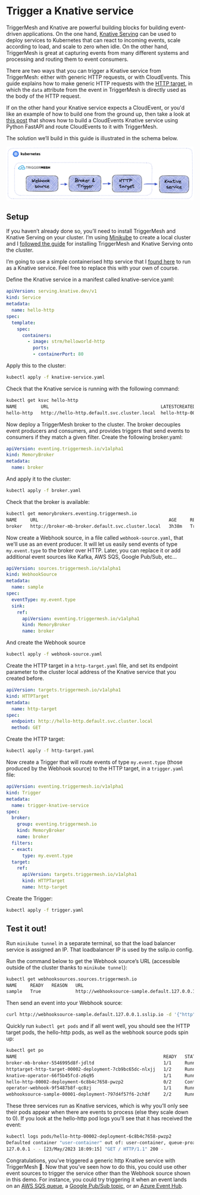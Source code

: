 # Trigger a Knative service

TriggerMesh and Knative are powerful building blocks for building event-driven applications. On the one hand, [Knative Serving](https://knative.dev/docs/serving/) can be used to deploy services to Kubernetes that can react to incoming events, scale according to load, and scale to zero when idle. On the other hand, TriggerMesh is great at capturing events from many different systems and processing and routing them to event consumers. 

There are two ways that you can trigger a Knative service from TriggerMesh: either with generic HTTP requests, or with CloudEvents. This guide explains how to make generic HTTP requests with the [HTTP target](../../targets/http.md), in which the `data` attribute from the event in TriggerMesh is directly used as the body of the HTTP request. 

If on the other hand your Knative service expects a CloudEvent, or you'd like an example of how to build one from the ground up, then take a look at [this post](https://www.triggermesh.com/blog/build-a-custom-triggermesh-component-with-fastapi) that shows how to build a CloudEvents Knative service using Python FastAPI and route CloudEvents to it with TriggerMesh. 

The solution we’ll build in this guide is illustrated in the schema below.

![](../../assets/images/knative-trigger/schema.png)

## Setup

If you haven’t already done so, you’ll need to install TriggerMesh and Knative Serving on your cluster. I’m using [Minikube](https://minikube.sigs.k8s.io/docs/start/) to create a local cluster and I [followed the guide](../../installation/kubernetes-yaml.md) for installing TriggerMesh and Knative Serving onto the cluster. 

I’m going to use a simple containerised http service that I [found here](https://hub.docker.com/r/strm/helloworld-http/) to run as a Knative service. Feel free to replace this with your own of course. 

Define the Knative service in a manifest called knative-service.yaml:‍‍

```yaml
apiVersion: serving.knative.dev/v1
kind: Service
metadata:
  name: hello-http
spec:
  template:
    spec:
      containers:
        - image: strm/helloworld-http
          ports:
          - containerPort: 80
```

Apply this to the cluster:‍‍

```sh
kubectl apply -f knative-service.yaml
```

Check that the Knative service is running with the following command:‍‍

```sh
kubectl get ksvc hello-http 
NAME         URL                                          LATESTCREATED     LATESTREADY       READY   REASON
hello-http   http://hello-http.default.svc.cluster.local  hello-http-00002  hello-http-00002  True  
```

Now deploy a TriggerMesh broker to the cluster. The broker decouples event producers and consumers, and provides triggers that send events to consumers if they match a given filter. Create the following broker.yaml:‍‍

```yaml
apiVersion: eventing.triggermesh.io/v1alpha1
kind: MemoryBroker
metadata:
  name: broker
```

And apply it to the cluster:‍‍

```sh
kubectl apply -f broker.yaml
```

Check that the broker is available:‍‍

```sh
kubectl get memorybrokers.eventing.triggermesh.io 
NAME     URL                                                 AGE     READY   REASON
broker   http://broker-mb-broker.default.svc.cluster.local   3h38m   True    
```

Now create a Webhook source, in a file called `webhook-source.yaml`, that we'll use as an event producer. It will let us easily send events of type `my.event.type` to the broker over HTTP. Later, you can replace it or add additional event sources like Kafka, AWS SQS, Google Pub/Sub, etc… ‍‍

```yaml
apiVersion: sources.triggermesh.io/v1alpha1
kind: WebhookSource
metadata:
  name: sample
spec:
  eventType: my.event.type
  sink:
    ref:
      apiVersion: eventing.triggermesh.io/v1alpha1
      kind: MemoryBroker
      name: broker
```

And create the Webhook source

```sh
kubectl apply -f webhook-source.yaml
```

Create the HTTP target in a `http-target.yaml` file, and set its endpoint parameter to the cluster local address of the Knative service that you created before.‍‍

```yaml
apiVersion: targets.triggermesh.io/v1alpha1
kind: HTTPTarget
metadata:
  name: http-target
spec:
  endpoint: http://hello-http.default.svc.cluster.local
  method: GET
```

Create the HTTP target:

```sh
kubectl apply -f http-target.yaml
```

‍‍Now create a Trigger that will route events of type `my.event.type` (those produced by the Webhook source) to the HTTP target, in a `trigger.yaml` file:

```yaml
apiVersion: eventing.triggermesh.io/v1alpha1
kind: Trigger
metadata:
  name: trigger-knative-service
spec:
  broker:
    group: eventing.triggermesh.io
    kind: MemoryBroker
    name: broker
  filters:
  - exact:
      type: my.event.type
  target:
    ref:
      apiVersion: targets.triggermesh.io/v1alpha1
      kind: HTTPTarget
      name: http-target
```

Create the Trigger:‍‍

```sh
kubectl apply -f trigger.yaml
```

## Test it out!

Run `minikube tunnel` in a separate terminal, so that the load balancer service is assigned an IP. That loadbalancer IP is used by the sslip.io config. 

Run the command below to get the Webhook source’s URL (accessible outside of the cluster thanks to `minikube tunnel`):

```sh
kubectl get webhooksources.sources.triggermesh.io
NAME     READY   REASON   URL                                                      SINK                                                AGE
sample   True             http://webhooksource-sample.default.127.0.0.1.sslip.io   http://broker-mb-broker.default.svc.cluster.local   3h19m
```

Then send an event into your Webhook source:‍‍

```sh
curl http://webhooksource-sample.default.127.0.0.1.sslip.io -d '{"http":"is easy"}' -H 'Content-type: application/json'
```

Quickly run `kubectl get pods` and if all went well, you should see the HTTP target pods, the hello-http pods, as well as the webhook source pods spin up:‍‍

```sh
kubectl get po                                      
NAME                                                       READY   STATUS              RESTARTS   AGE
broker-mb-broker-5546995d8f-jdltd                          1/1     Running             0          3h43m
httptarget-http-target-00002-deployment-7cb9bc65dc-nlxjj   1/2     Running             0          1s
knative-operator-66f5b45fcd-z6q95                          1/1     Running             0          27h
hello-http-00002-deployment-6c8b4c7658-pwzp2               0/2     ContainerCreating   0          0s
operator-webhook-9f5487b8f-qc8zj                           1/1     Running             0          27h
webhooksource-sample-00001-deployment-797d4f57f6-2ch8f     2/2     Running             0          3s
```

These three services run as Knative services, which is why you’ll only see their pods appear when there are events to process (else they scale down to 0). If you look at the hello-http pod logs you’ll see that it has received the event:‍‍

```sh
kubectl logs pods/hello-http-00002-deployment-6c8b4c7658-pwzp2 
Defaulted container "user-container" out of: user-container, queue-proxy
127.0.0.1 - - [23/May/2023 18:09:15] "GET / HTTP/1.1" 200 -
```

Congratulations, you’ve triggered a generic http Knative service with TriggerMesh 🥳. Now that you’ve seen how to do this, you could use other event sources to trigger the service other than the Webhook source shown in this demo. For instance, you could try triggering it when an event lands on an [AWS SQS queue](../../sources/awssqs.md), a [Google Pub/Sub topic](../../sources/googlecloudpubsub.md), or an [Azure Event Hub](../../sources/azureeventhubs.md).
